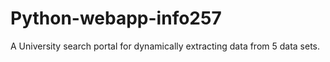 # Python-webapp-info257
A University search portal for dynamically extracting data from 5 data sets. 
